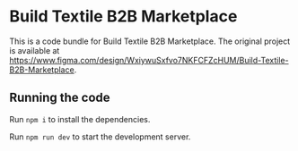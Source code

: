 
  # Build Textile B2B Marketplace

  This is a code bundle for Build Textile B2B Marketplace. The original project is available at https://www.figma.com/design/WxiywuSxfvo7NKFCFZcHUM/Build-Textile-B2B-Marketplace.

  ## Running the code

  Run `npm i` to install the dependencies.

  Run `npm run dev` to start the development server.
  
